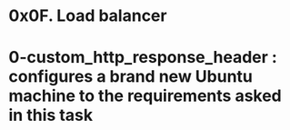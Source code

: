 # 0x0F. Load balancer
# 0-custom_http_response_header :  configures a brand new Ubuntu machine to the requirements asked in this task

